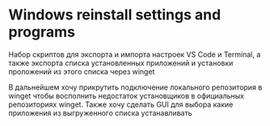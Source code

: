 # Windows reinstall settings and programs

Набор скриптов для экспорта и импорта настроек VS Code и Terminal, а также экспорта списка установленных приложений и установки проложений из этого списка через winget

В дальнейшем хочу прикрутить подключение локального репозитория в winget чтобы восполнить недостаток установщиков в официальных репозиториях winget. Также хочу сделать GUI для выбора какие приложения из выгруженного списка устанавливать